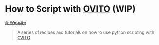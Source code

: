 # How to Script with [OVITO](https://ovito.org) (WIP)

[🌐 Website](https://stefanbringuier.github.io/HowToSOVITO)


> A series of recipes and tutorials on how to use python scripting with [OVITO](https://ovito.org)